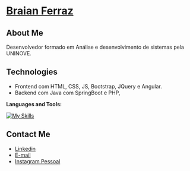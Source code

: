  # <a href="https://www.linkedin.com/in/braian-ferraz/">Braian Ferraz</a>
 
## About Me
Desenvolvedor formado em Análise e desenvolvimento de sistemas pela UNINOVE.
<br>

## Technologies
- Frontend com HTML, CSS, JS, Bootstrap, JQuery e Angular.
- Backend com Java com SpringBoot e PHP,



**Languages and Tools:**  

[![My Skills](https://skillicons.dev/icons?i=html,css,js,java,spring,php)](https://skillicons.dev)


##  Contact Me
- <a href="https://www.linkedin.com/in/braian-ferraz/">Linkedin</a>
- <a href="mailto:braferraz26@gmail.com">E-mail</a>
- <a href="https://www.instagram.com/braian.ferraz/">Instagram Pessoal</a>
